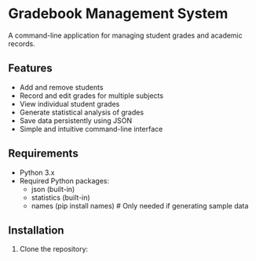 # Gradebook Management System

A command-line application for managing student grades and academic records.

## Features

- Add and remove students
- Record and edit grades for multiple subjects
- View individual student grades
- Generate statistical analysis of grades
- Save data persistently using JSON
- Simple and intuitive command-line interface

## Requirements

- Python 3.x
- Required Python packages:
  - json (built-in)
  - statistics (built-in)
  - names (pip install names)  # Only needed if generating sample data

## Installation

1. Clone the repository:
